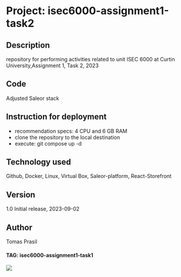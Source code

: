 # Project: isec6000-assignment1-task2 

## Description
repository for performing activities related to unit ISEC 6000 at Curtin University,Assignment 1, Task 2, 2023

## Code
Adjusted Saleor stack

## Instruction for deployment
- recommendation specs: 4 CPU and 6 GB RAM
- clone the repository to the local destination
- execute: git compose up -d

## Technology used
Github, Docker, Linux, Virtual Box, Saleor-platform, React-Storefront

## Version
1.0 Initial release, 2023-09-02

## Author
Tomas Prasil

#### TAG: isec6000-assignment1-task1 
![](https://komarev.com/ghpvc/?username=Gogo72&color=yellow)
